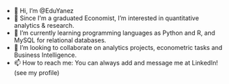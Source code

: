 - 👋 Hi, I’m @EduYanez
- 👀 Since I'm a graduated Economist, I’m interested in quantitative analytics & research.
- 🌱 I’m currently learning programming languages as Python and R, and MySQL for relational databases.
- 💞️ I’m looking to collaborate on analytics projects, econometric tasks and Business Intelligence.
- 📫 How to reach me: You can always add and message me at LinkedIn! (see my profile)
